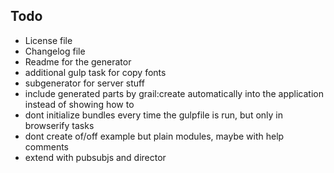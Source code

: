 ## Todo

  - License file
  - Changelog file
  - Readme for the generator
  - additional gulp task for copy fonts
  - subgenerator for server stuff
  - include generated parts by grail:create automatically into the application instead of showing how to
  - dont initialize bundles every time the gulpfile is run, but only in browserify tasks
  - dont create of/off example but plain modules, maybe with help comments
  - extend with pubsubjs and director
